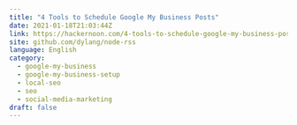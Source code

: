```yaml
---
title: "4 Tools to Schedule Google My Business Posts"
date: 2021-01-18T21:03:44Z
link: https://hackernoon.com/4-tools-to-schedule-google-my-business-posts-593ea05f810?source=rss&utm_medium=RSS&utm_source=news.12bit.vn
site: github.com/dylang/node-rss
language: English
category:
  - google-my-business
  - google-my-business-setup
  - local-seo
  - seo
  - social-media-marketing
draft: false
---
```

